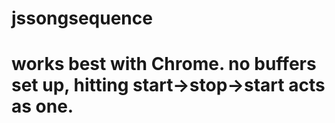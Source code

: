 # jssongsequence
# works best with Chrome. no buffers set up, hitting start->stop->start acts as one.
